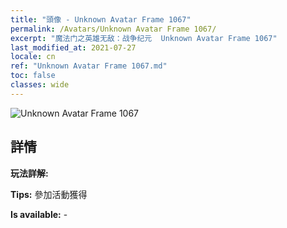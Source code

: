 ```yaml
---
title: "頭像 - Unknown Avatar Frame 1067"
permalink: /Avatars/Unknown Avatar Frame 1067/
excerpt: "魔法门之英雄无敌：战争纪元  Unknown Avatar Frame 1067"
last_modified_at: 2021-07-27
locale: cn
ref: "Unknown Avatar Frame 1067.md"
toc: false
classes: wide
---
```

 ![Unknown Avatar Frame 1067](/images/a/avatarFrame_67.png)

## 詳情

 **玩法詳解:**  

 **Tips:** 參加活動獲得 

 **Is available:**  - 

